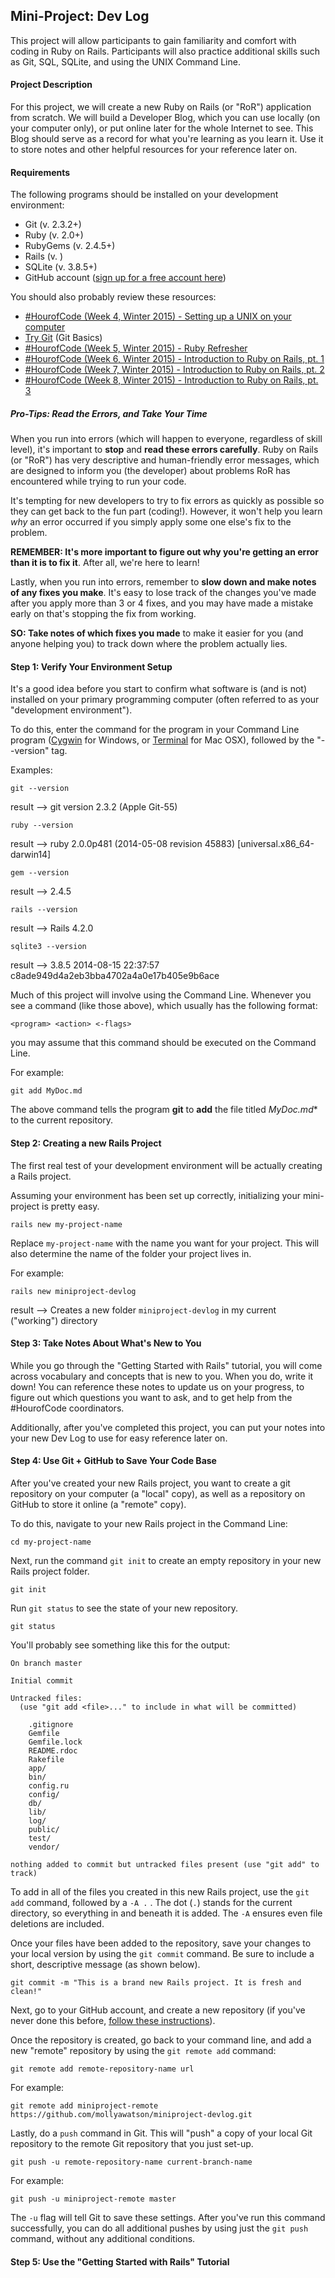 ## Mini-Project: Dev Log

This project will allow participants to gain familiarity and comfort with coding in Ruby on Rails. Participants will also practice additional skills such as Git, SQL, SQLite, and using the UNIX Command Line.

#### Project Description

For this project, we will create a new Ruby on Rails (or "RoR") application from scratch. We will build a Developer Blog, which you can use locally (on your computer only), or put online later for the whole Internet to see. This Blog should serve as a record for what you're learning as you learn it. Use it to store notes and other helpful resources for your reference later on.
 
#### Requirements

The following programs should be installed on your development environment:

- Git (v. 2.3.2+)
- Ruby (v. 2.0+)
- RubyGems (v. 2.4.5+)
- Rails (v. )
- SQLite (v. 3.8.5+)
- GitHub account ([sign up for a free account here](https://www.github.com/join))

You should also probably review these resources:

- [#HourofCode (Week 4, Winter 2015) - Setting up a UNIX on your computer](https://groups.google.com/forum/#!topic/hourofcode-at-southseattlecollege/WKWb85YrHqA)
- [Try Git](https://try.github.io) (Git Basics)
- [#HourofCode (Week 5, Winter 2015) - Ruby Refresher](https://groups.google.com/forum/#!topic/hourofcode-at-southseattlecollege/je8PGDnJgg0)
- [#HourofCode (Week 6, Winter 2015) - Introduction to Ruby on Rails, pt. 1](https://groups.google.com/forum/#!topic/hourofcode-at-southseattlecollege/kd4V5S-fRUQ)
- [#HourofCode (Week 7, Winter 2015) - Introduction to Ruby on Rails, pt. 2](https://groups.google.com/forum/#!topic/hourofcode-at-southseattlecollege/8SOXti92Q_w)
- [#HourofCode (Week 8, Winter 2015) - Introduction to Ruby on Rails, pt. 3](https://groups.google.com/forum/#!topic/hourofcode-at-southseattlecollege/K2dw5gHo_5o)

##### **Pro-Tips: Read the Errors, and Take Your Time**

When you run into errors (which will happen to everyone, regardless of skill level), it's important to **stop** and **read these errors carefully**. Ruby on Rails (or "RoR") has very descriptive and human-friendly error messages, which are designed to inform you (the developer) about problems RoR has encountered while trying to run your code.

It's tempting for new developers to try to fix errors as quickly as possible so they can get back to the fun part (coding!). However, it won't help you learn *why* an error occurred if you simply apply some one else's fix to the problem. 

**REMEMBER: It's more important to figure out why you're getting an error than it is to fix it**. After all, we're here to learn! 

Lastly, when you run into errors, remember to **slow down and make notes of any fixes you make**. It's easy to lose track of the changes you've made after you apply more than 3 or 4 fixes, and you may have made a mistake early on that's stopping the fix from working. 

**SO: Take notes of which fixes you made** to make it easier for you (and anyone helping you) to track down where the problem actually lies.  

#### Step 1: Verify Your Environment Setup

It's a good idea before you start to confirm what software is (and is not) installed on your primary programming computer (often referred to as your "development environment"). 

To do this, enter the command for the program in your Command Line program ([Cygwin](https://www.cygwin.com/) for Windows, or [Terminal](http://blog.teamtreehouse.com/introduction-to-the-mac-os-x-command-line) for Mac OSX), followed by the "--version" tag. 

Examples: 

```
git --version
```
result --> git version 2.3.2 (Apple Git-55)

```
ruby --version
```
result --> ruby 2.0.0p481 (2014-05-08 revision 45883) [universal.x86_64-darwin14]

```
gem --version
```
result --> 2.4.5

```
rails --version
```
result --> Rails 4.2.0

```
sqlite3 --version
```
result --> 3.8.5 2014-08-15 22:37:57 c8ade949d4a2eb3bba4702a4a0e17b405e9b6ace

Much of this project will involve using the Command Line. Whenever you see a command (like those above), which usually has the following format:

```
<program> <action> <-flags>
```
you may assume that this command should be executed on the Command Line. 

For example:
```
git add MyDoc.md
```
The above command tells the program **git** to **add** the file titled *MyDoc.md** to the current repository. 

#### Step 2:  Creating a new Rails Project

The first real test of your development environment will be actually creating a Rails project. 

Assuming your environment has been set up correctly, initializing your mini-project is pretty easy. 

```
rails new my-project-name
```

Replace `my-project-name` with the name you want for your project. This will also determine the name of the folder your project lives in.

For example:
```
rails new miniproject-devlog
```
result --> Creates a new folder `miniproject-devlog` in my current ("working") directory

#### Step 3: Take Notes About What's New to You

While you go through the "Getting Started with Rails" tutorial, you will come across vocabulary and concepts that is new to you. When you do, write it down! You can reference these notes to update us on your progress, to figure out which questions you want to ask, and to get help from the #HourofCode coordinators.

Additionally, after you've completed this project, you can put your notes into your new Dev Log to use for easy reference later on.

#### Step 4: Use Git + GitHub to Save Your Code Base

After you've created your new Rails project, you want to create a git repository on your computer (a "local" copy), as well as a repository on GitHub to store it online (a "remote" copy).

To do this, navigate to your new Rails project in the Command Line:

```
cd my-project-name
```

Next, run the command `git init` to create an empty repository in your new Rails project folder.

```
git init
```

Run `git status` to see the state of your new repository.
```
git status
```

You'll probably see something like this for the output:

```
On branch master

Initial commit

Untracked files:
  (use "git add <file>..." to include in what will be committed)

	.gitignore
	Gemfile
	Gemfile.lock
	README.rdoc
	Rakefile
	app/
	bin/
	config.ru
	config/
	db/
	lib/
	log/
	public/
	test/
	vendor/

nothing added to commit but untracked files present (use "git add" to track)
```

To add in all of the files you created in this new Rails project, use the `git add` command, followed by a `-A .` . The dot (`.`) stands for the current directory, so everything in and beneath it is added. The `-A` ensures even file deletions are included.

Once your files have been added to the repository, save your changes to your local version by using the `git commit` command. Be sure to include a short, descriptive message (as shown below).

```
git commit -m "This is a brand new Rails project. It is fresh and clean!"
```

Next, go to your GitHub account, and create a new repository (if you've never done this before, [follow these instructions](https://help.github.com/articles/creating-a-new-repository/)). 

Once the repository is created, go back to your command line, and add a new "remote" repository by using the `git remote add` command:

```
git remote add remote-repository-name url
```

For example:

```
git remote add miniproject-remote https://github.com/mollyawatson/miniproject-devlog.git
```

Lastly, do a `push` command in Git. This will "push" a copy of your local Git repository to the remote Git repository that you just set-up. 

```
git push -u remote-repository-name current-branch-name
```

For example:
```
git push -u miniproject-remote master
```

The `-u` flag will tell Git to save these settings. After you've run this command successfully, you can do all additional pushes by using just the `git push` command, without any additional conditions. 

#### Step 5: Use the "Getting Started with Rails" Tutorial


